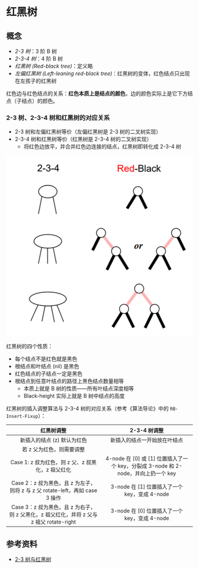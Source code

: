 # 红黑树

## 概念

+ _2-3 树_：3 阶 B 树
+ _2-3-4 树_：4 阶 B 树
+ _红黑树 (Red-black tree)_：定义略
+ _左偏红黑树 (Left-leaning red-black tree)_：红黑树的变体，红色结点只出现在左孩子的红黑树

红色边与红色结点的关系：**红色本质上是结点的颜色**，边的颜色实际上是它下方结点（子结点）的颜色。

### 2-3 树、2-3-4 树和红黑树的对应关系

+ 2-3 树和左偏红黑树等价（左偏红黑树是 2-3 树的二叉树实现）
+ 2-3-4 树和红黑树等价（红黑树是 2-3-4 树的二叉树实现）
  + 将红色边放平，并合并红色边连接的结点，红黑树即转化成 2-3-4 树

![2-3-4 tree to red-black-tree](img/2-3-4-tree-to-red-black-tree.png)

红黑树的四个性质：

+ 每个结点不是红色就是黑色
+ 根结点和叶结点 (nil) 是黑色
+ 红色结点的子结点一定是黑色
+ 根结点到任意叶结点的路径上黑色结点数量相等
  + 本质上就是 B 树的性质——所有叶结点深度相等
  + Black-height 实际上就是 B 树中结点的高度

红黑树的插入调整算法与 2-3-4 树的对应关系（参考《算法导论》中的 `RB-Insert-Fixup`）：

| 红黑树调整 | 2-3-4 树调整 |
| :-: | :-: |
| 新插入的结点 (z) 默认为红色 | 新插入的结点一开始放在叶结点 |
| 若 z 父为红色，则需要调整 | |
| Case 1: z 叔为红色，则 z 父、z 叔黑化，z 祖父红化 | 4-node 在 [0] 或 [1] 位置插入了一个 key，分裂成 3-node 和 2-node，并向上扔一个 key |
| Case 2：z 叔为黑色，且 z 为左子，则将 z 与 z 父 rotate-left，再如 case 3 操作 | 3-node 在 [1] 位置插入了一个 key，变成 4-node |
| Case 3：z 叔为黑色，且 z 为右子，则 z 父黑化，z 祖父红化，并将 z 父与 z 祖父 rotate-right | 3-node 在 [0] 位置插入了一个 key，变成 4-node |


## 参考资料

+ [2-3 树与红黑树](http://xiaoyue26.github.io/2018/04/22/2018-04/2-3%E6%A0%91%E4%B8%8E%E7%BA%A2%E9%BB%91%E6%A0%91/)
